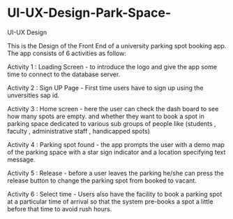 # UI-UX-Design-Park-Space-
UI-UX Design

This is the Design of the Front End of a university parking spot booking app.
The app consists of 6 activities as follow:

Activity 1 : Loading Screen - to introduce the logo and give the app some time to connect to the database server.

Activity 2 : Sign UP Page - First time users have to sign up using the unversities sap id.

Activity 3 : Home screen - here the user can check the dash board to see how many spots are empty.
                           and whether they want to book a spot in parking space dedicated to various 
                           sub groups of people like (students , faculty , administrative staff , handicapped spots)

Activity 4 : Parking spot found - the app prompts the user with a demo map of the parking space with a star sign indicator
                                  and a location specifying text message.

Activity 5 : Release - before a user leaves the parking he/she can press the release button to change the parking spot from
                       booked to vacant.
                      
Activity 6 : Select time - Users also have the facility to book a parking spot at a particular time of arrival 
                           so that the system pre-books a spot a little before that time to avoid rush hours. 
